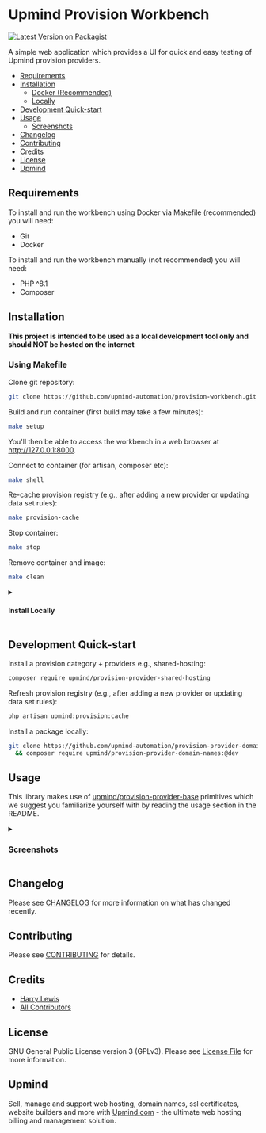 # Upmind Provision Workbench

[![Latest Version on Packagist](https://img.shields.io/packagist/v/upmind/provision-workbench.svg?style=flat-square)](https://packagist.org/packages/upmind/provision-workbench)

A simple web application which provides a UI for quick and easy testing of Upmind provision providers.

- [Requirements](#requirements)
- [Installation](#installation)
  - [Docker (Recommended)](#using-makefile)
  - [Locally](#install-locally)
- [Development Quick-start](#development-quick-start)
- [Usage](#usage)
  - [Screenshots](#screenshots)
- [Changelog](#changelog)
- [Contributing](#contributing)
- [Credits](#credits)
- [License](#license)
- [Upmind](#upmind)

## Requirements

To install and run the workbench using Docker via Makefile (recommended) you will need:

- Git
- Docker

To install and run the workbench manually (not recommended) you will need:

- PHP ^8.1
- Composer

## Installation

**This project is intended to be used as a local development tool only and should NOT be hosted on the internet**

### Using Makefile

Clone git repository:

```bash
git clone https://github.com/upmind-automation/provision-workbench.git && cd provision-workbench
```

Build and run container (first build may take a few minutes):

```bash
make setup
```

You'll then be able to access the workbench in a web browser at http://127.0.0.1:8000.

Connect to container (for artisan, composer etc):

```bash
make shell
```

Re-cache provision registry (e.g., after adding a new provider or updating data set rules):

```bash
make provision-cache
```

Stop container:

```bash
make stop
```

Remove container and image:

```bash
make clean
```

<details><summary><h4>Install Locally</h4></summary>

### Install Locally

- Requires PHP ^8.1 and composer

Create project:

```bash
composer create-project upmind/provision-workbench --keep-vcs
```

Run application:

```bash
php artisan serve
```

</details>

## Development Quick-start

Install a provision category + providers e.g., shared-hosting:

```bash
composer require upmind/provision-provider-shared-hosting
```

Refresh provision registry (e.g., after adding a new provider or updating data set rules):

```bash
php artisan upmind:provision:cache
```

Install a package locally:

```bash
git clone https://github.com/upmind-automation/provision-provider-domain-names.git local/domain-names \
  && composer require upmind/provision-provider-domain-names:@dev

```

## Usage

This library makes use of [upmind/provision-provider-base](https://packagist.org/packages/upmind/provision-provider-base) primitives which we suggest you familiarize yourself with by reading the usage section in the README.

<details><summary><h3>Screenshots</h3></summary>

#### Homepage

![Homepage](docs/images/home.png "Homepage")


#### Provision Categories

![Provision Categories](docs/images/provision_categories.png "Provision Categories")

#### Shared Hosting Providers

![Shared Hosting Providers](docs/images/shared_hosting_providers.png "Shared Hosting Providers")

#### New 20i Configuration

![New 20i Configuration](docs/images/new_20i_configuration.png "New 20i Configuration")

#### New Provision Request

![New Provision Request](docs/images/get_info_request.png "New Provision Request")

#### Provision Result

![Provision Result](docs/images/get_info_result.png "Provision Result")

#### Provision Result Data

![Provision Result Data](docs/images/get_info_result_data.png "Provision Result Data")

#### Provision Result Logs

![Provision Result Logs](docs/images/get_info_result_logs.png "Provision Result Logs")

#### List Provision Requests

![List Provision Requests](docs/images/list_provision_requests.png "List Provision Requests")
</details>

## Changelog

Please see [CHANGELOG](CHANGELOG.md) for more information on what has changed recently.

## Contributing

Please see [CONTRIBUTING](CONTRIBUTING.md) for details.

## Credits

 - [Harry Lewis](https://github.com/uphlewis)
 - [All Contributors](../../contributors)

## License

GNU General Public License version 3 (GPLv3). Please see [License File](LICENSE.md) for more information.

## Upmind

Sell, manage and support web hosting, domain names, ssl certificates, website builders and more with [Upmind.com](https://upmind.com/start) - the ultimate web hosting billing and management solution.

